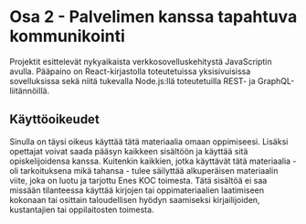 # Osa 2 - Palvelimen kanssa tapahtuva kommunikointi

Projektit esittelevät nykyaikaista verkkosovelluskehitystä JavaScriptin avulla. Pääpaino on React-kirjastolla toteutetuissa yksisivuisissa sovelluksissa sekä niitä tukevalla Node.js:llä toteutetuilla REST- ja GraphQL-liitännöillä.

## Käyttöoikeudet
Sinulla on täysi oikeus käyttää tätä materiaalia omaan oppimiseesi. Lisäksi opettajat voivat saada pääsyn kaikkeen sisältöön ja käyttää sitä opiskelijoidensa kanssa. Kuitenkin kaikkien, jotka käyttävät tätä materiaalia - oli tarkoituksena mikä tahansa - tulee säilyttää alkuperäisen materiaalin viite, joka on luotu ja tarjottu Enes KOC toimesta. Tätä sisältöä ei saa missään tilanteessa käyttää kirjojen tai oppimateriaalien laatimiseen kokonaan tai osittain taloudellisen hyödyn saamiseksi kirjailijoiden, kustantajien tai oppilaitosten toimesta.
